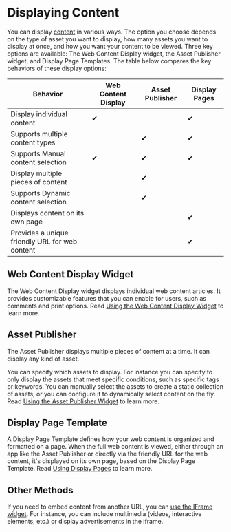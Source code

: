 # Displaying Content

You can display [content](../../content_authoring_and_management.md) in various ways. The option you choose depends on the type of asset you want to display, how many assets you want to display at once, and how you want your content to be viewed. Three key options are available: The Web Content Display widget, the Asset Publisher widget, and Display Page Templates. The table below compares the key behaviors of these display options:

| Behavior | Web Content Display | Asset Publisher | Display Pages |
| --- | --- | --- | --- |
| Display individual content | &#10004; | | &#10004; |
| Supports multiple content types | | &#10004; | &#10004; |
| Supports Manual content selection | &#10004; | &#10004; | &#10004; |
| Display multiple pieces of content | | &#10004; |  |
| Supports Dynamic content selection | | &#10004; | |
| Displays content on its own page | | | &#10004; |
| Provides a unique friendly URL for web content | | | &#10004; |

## Web Content Display Widget

The Web Content Display widget displays individual web content articles. It provides customizable features that you can enable for users, such as comments and print options. Read [Using the Web Content Display Widget](./additional-content-display-options/using-the-web-content-display-widget.md) to learn more.

## Asset Publisher

The Asset Publisher displays multiple pieces of content at a time. It can display any kind of asset.

You can specify which assets to display. For instance you can specify to only display the assets that meet specific conditions, such as specific tags or keywords. You can manually select the assets to create a static collection of assets, or you can configure it to dynamically select content on the fly. Read [Using the Asset Publisher Widget](./using-the-asset-publisher-widget/displaying-assets-using-the-asset-publisher-widget.md) to learn more.

## Display Page Template

A Display Page Template defines how your web content is organized and formatted on a page. When the full web content is viewed, either through an app like the Asset Publisher or directly via the friendly URL for the web content, it's displayed on its own page, based on the Display Page Template. Read [Using Display Pages](./using-display-page-templates/displaying-content-with-display-page-templates.md) to learn more.

## Other Methods

If you need to embed content from another URL, you can [use the IFrame widget](./additional-content-display-options/using-the-iframe-widget.md). For instance, you can include multimedia (videos, interactive elements, etc.) or display advertisements in the iframe.
